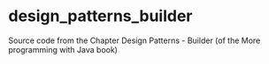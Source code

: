 # design_patterns_builder
Source code from the Chapter Design Patterns - Builder (of the More programming with Java book)

